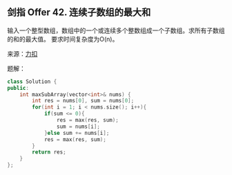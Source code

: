 ## 剑指 Offer 42. 连续子数组的最大和
输入一个整型数组，数组中的一个或连续多个整数组成一个子数组。求所有子数组的和的最大值。
要求时间复杂度为O(n)。

来源：[力扣](https://leetcode-cn.com/problems/lian-xu-zi-shu-zu-de-zui-da-he-lcof/)

题解：
```C++
class Solution {
public:
    int maxSubArray(vector<int>& nums) {
        int res = nums[0], sum = nums[0];
        for(int i = 1; i < nums.size(); i++){
            if(sum <= 0){
                res = max(res, sum);
                sum = nums[i];
            }else sum += nums[i];
            res = max(res, sum);
        }
        return res;
    }
};
```
